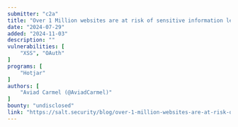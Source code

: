 ```yaml
---
submitter: "c2a"
title: "Over 1 Million websites are at risk of sensitive information leakage - XSS is dead. Long live XSS"
date: "2024-07-29"
added: "2024-11-03"
description: ""
vulnerabilities: [
    "XSS", "OAuth"
]
programs: [
    "Hotjar"
]
authors: [
    "Aviad Carmel (@AviadCarmel)"
]
bounty: "undisclosed"
link: "https://salt.security/blog/over-1-million-websites-are-at-risk-of-sensitive-information-leakage---xss-is-dead-long-live-xss"
---
```




